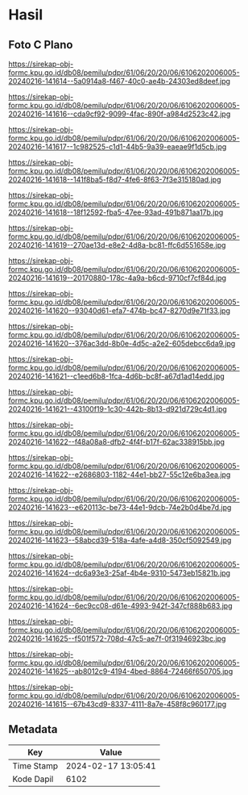 # Hasil

## Foto C Plano

https://sirekap-obj-formc.kpu.go.id/db08/pemilu/pdpr/61/06/20/20/06/6106202006005-20240216-141614--5a0914a8-f467-40c0-ae4b-24303ed8deef.jpg

https://sirekap-obj-formc.kpu.go.id/db08/pemilu/pdpr/61/06/20/20/06/6106202006005-20240216-141616--cda9cf92-9099-4fac-890f-a984d2523c42.jpg

https://sirekap-obj-formc.kpu.go.id/db08/pemilu/pdpr/61/06/20/20/06/6106202006005-20240216-141617--1c982525-c1d1-44b5-9a39-eaeae9f1d5cb.jpg

https://sirekap-obj-formc.kpu.go.id/db08/pemilu/pdpr/61/06/20/20/06/6106202006005-20240216-141618--141f8ba5-f8d7-4fe6-8f63-7f3e315180ad.jpg

https://sirekap-obj-formc.kpu.go.id/db08/pemilu/pdpr/61/06/20/20/06/6106202006005-20240216-141618--18f12592-fba5-47ee-93ad-491b871aa17b.jpg

https://sirekap-obj-formc.kpu.go.id/db08/pemilu/pdpr/61/06/20/20/06/6106202006005-20240216-141619--270ae13d-e8e2-4d8a-bc81-ffc6d551658e.jpg

https://sirekap-obj-formc.kpu.go.id/db08/pemilu/pdpr/61/06/20/20/06/6106202006005-20240216-141619--20170880-178c-4a9a-b6cd-9710cf7cf84d.jpg

https://sirekap-obj-formc.kpu.go.id/db08/pemilu/pdpr/61/06/20/20/06/6106202006005-20240216-141620--93040d61-efa7-474b-bc47-8270d9e71f33.jpg

https://sirekap-obj-formc.kpu.go.id/db08/pemilu/pdpr/61/06/20/20/06/6106202006005-20240216-141620--376ac3dd-8b0e-4d5c-a2e2-605debcc6da9.jpg

https://sirekap-obj-formc.kpu.go.id/db08/pemilu/pdpr/61/06/20/20/06/6106202006005-20240216-141621--c1eed6b8-1fca-4d6b-bc8f-a67d1ad14edd.jpg

https://sirekap-obj-formc.kpu.go.id/db08/pemilu/pdpr/61/06/20/20/06/6106202006005-20240216-141621--43100f19-1c30-442b-8b13-d921d729c4d1.jpg

https://sirekap-obj-formc.kpu.go.id/db08/pemilu/pdpr/61/06/20/20/06/6106202006005-20240216-141622--f48a08a8-dfb2-4f4f-b17f-62ac338915bb.jpg

https://sirekap-obj-formc.kpu.go.id/db08/pemilu/pdpr/61/06/20/20/06/6106202006005-20240216-141622--e2686803-1182-44e1-bb27-55c12e6ba3ea.jpg

https://sirekap-obj-formc.kpu.go.id/db08/pemilu/pdpr/61/06/20/20/06/6106202006005-20240216-141623--e620113c-be73-44e1-9dcb-74e2b0d4be7d.jpg

https://sirekap-obj-formc.kpu.go.id/db08/pemilu/pdpr/61/06/20/20/06/6106202006005-20240216-141623--58abcd39-518a-4afe-a4d8-350cf5092549.jpg

https://sirekap-obj-formc.kpu.go.id/db08/pemilu/pdpr/61/06/20/20/06/6106202006005-20240216-141624--dc6a93e3-25af-4b4e-9310-5473eb15821b.jpg

https://sirekap-obj-formc.kpu.go.id/db08/pemilu/pdpr/61/06/20/20/06/6106202006005-20240216-141624--6ec9cc08-d61e-4993-942f-347cf888b683.jpg

https://sirekap-obj-formc.kpu.go.id/db08/pemilu/pdpr/61/06/20/20/06/6106202006005-20240216-141625--f501f572-708d-47c5-ae7f-0f31946923bc.jpg

https://sirekap-obj-formc.kpu.go.id/db08/pemilu/pdpr/61/06/20/20/06/6106202006005-20240216-141625--ab8012c9-4194-4bed-8864-72466f650705.jpg

https://sirekap-obj-formc.kpu.go.id/db08/pemilu/pdpr/61/06/20/20/06/6106202006005-20240216-141615--67b43cd9-8337-4111-8a7e-458f8c960177.jpg


## Metadata

| Key        | Value               |
| ---------- | ------------------- |
| Time Stamp | 2024-02-17 13:05:41 |
| Kode Dapil | 6102                |




